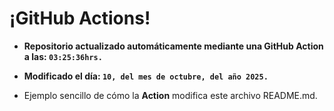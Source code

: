 # ¡GitHub Actions!
* **Repositorio actualizado automáticamente mediante una GitHub Action a las: `03:25:36hrs.`**
* **Modificado el día: `10, del mes de octubre, del año 2025.`**

* Ejemplo sencillo de cómo la **Action** modifica este archivo README.md.
